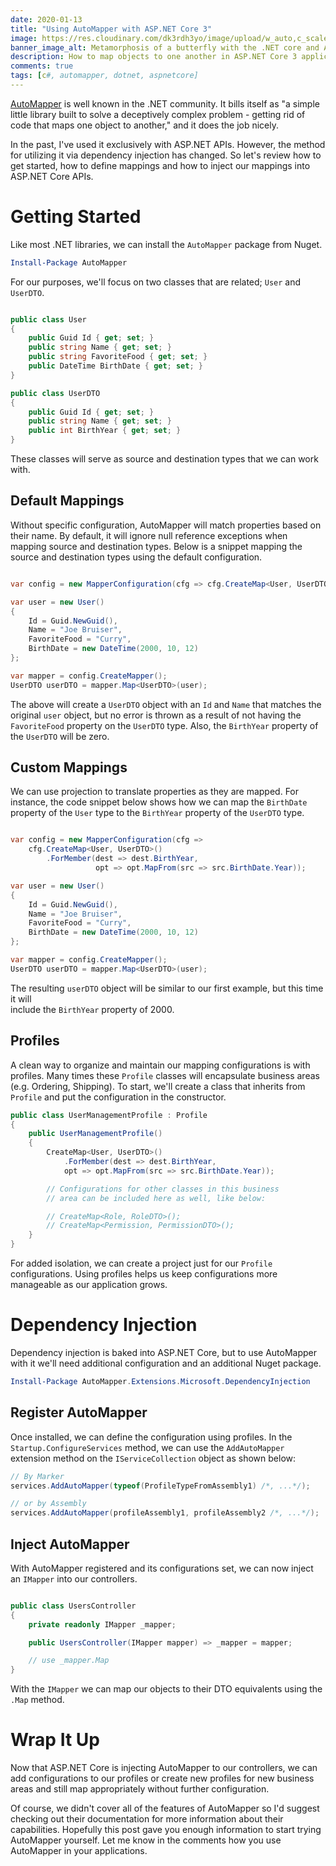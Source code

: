 ```yaml
---
date: 2020-01-13
title: "Using AutoMapper with ASP.NET Core 3"
image: https://res.cloudinary.com/dk3rdh3yo/image/upload/w_auto,c_scale/header_wtvp67.png
banner_image_alt: Metamorphosis of a butterfly with the .NET core and AutoMapper logos
description: How to map objects to one another in ASP.NET Core 3 applications with AutoMapper.
comments: true
tags: [c#, automapper, dotnet, aspnetcore]
---
```


[AutoMapper] is well known in the .NET community. It bills itself as "a simple little library built
to solve a deceptively complex problem - getting rid of code that maps one object to another,"
and it does the job nicely.

In the past, I've used it exclusively with ASP.NET APIs. However, the method for utilizing it via
dependency injection has changed. So let's review how to get started, how to define mappings and
how to inject our mappings into ASP.NET Core APIs.

<!--more-->

# Getting Started

Like most .NET libraries, we can install the `AutoMapper` package from Nuget.

```powershell
Install-Package AutoMapper
```

For our purposes, we'll focus on two classes that are related; `User` and `UserDTO`.

```csharp

public class User
{
    public Guid Id { get; set; }
    public string Name { get; set; }
    public string FavoriteFood { get; set; }
    public DateTime BirthDate { get; set; }
}

public class UserDTO
{
    public Guid Id { get; set; }
    public string Name { get; set; }
    public int BirthYear { get; set; }
}

```

These classes will serve as source and destination types that we can work with.

## Default Mappings

Without specific configuration, AutoMapper will match properties based on their name. 
By default, it will ignore null reference exceptions when mapping source and destination 
types. Below is a snippet mapping the source and destination types using the default 
configuration.

```csharp

var config = new MapperConfiguration(cfg => cfg.CreateMap<User, UserDTO>());

var user = new User() 
{
    Id = Guid.NewGuid(),
    Name = "Joe Bruiser",
    FavoriteFood = "Curry",
    BirthDate = new DateTime(2000, 10, 12)
};

var mapper = config.CreateMapper();
UserDTO userDTO = mapper.Map<UserDTO>(user);

```

The above will create a `UserDTO` object with an `Id` and `Name` that matches the original 
`user` object, but no error is thrown as a result of not having the `FavoriteFood` property 
on the `UserDTO` type. Also, the `BirthYear` property of the `UserDTO` will be zero.

## Custom Mappings

We can use projection to translate properties as they are mapped. For instance, the code snippet 
below shows how we can map the `BirthDate` property of the `User` type to the `BirthYear` 
property of the `UserDTO` type.

```csharp

var config = new MapperConfiguration(cfg =>
    cfg.CreateMap<User, UserDTO>()
        .ForMember(dest => dest.BirthYear, 
                   opt => opt.MapFrom(src => src.BirthDate.Year));

var user = new User() 
{
    Id = Guid.NewGuid(),
    Name = "Joe Bruiser",
    FavoriteFood = "Curry",
    BirthDate = new DateTime(2000, 10, 12)
};

var mapper = config.CreateMapper();
UserDTO userDTO = mapper.Map<UserDTO>(user);

```

The resulting `userDTO` object will be similar to our first example, but this time it will  
include the `BirthYear` property of 2000.

## Profiles

A clean way to organize and maintain our mapping configurations is with profiles. Many 
times these `Profile` classes will encapsulate business areas (e.g. Ordering, Shipping). To 
start, we'll create a class that inherits from `Profile` and put the configuration in the 
constructor.

```csharp
public class UserManagementProfile : Profile
{
    public UserManagementProfile()
    {
        CreateMap<User, UserDTO>()
            .ForMember(dest => dest.BirthYear, 
            opt => opt.MapFrom(src => src.BirthDate.Year));

        // Configurations for other classes in this business 
        // area can be included here as well, like below:

        // CreateMap<Role, RoleDTO>();
        // CreateMap<Permission, PermissionDTO>();
    }
}
```

For added isolation, we can create a project just for our `Profile` configurations. Using 
profiles helps us keep configurations more manageable as our application grows.

# Dependency Injection

Dependency injection is baked into ASP.NET Core, but to use AutoMapper with it we'll need 
additional configuration and an additional Nuget package.  

```powershell
Install-Package AutoMapper.Extensions.Microsoft.DependencyInjection
```

## Register AutoMapper

Once installed, we can define the configuration using profiles. In the `Startup.ConfigureServices` 
method, we can use the `AddAutoMapper` extension method on the `IServiceCollection` object as 
shown below:

```csharp
// By Marker
services.AddAutoMapper(typeof(ProfileTypeFromAssembly1) /*, ...*/);

// or by Assembly
services.AddAutoMapper(profileAssembly1, profileAssembly2 /*, ...*/);
```

## Inject AutoMapper

With AutoMapper registered and its configurations set, we can now inject an `IMapper` into 
our controllers.

```csharp

public class UsersController
{
    private readonly IMapper _mapper;

    public UsersController(IMapper mapper) => _mapper = mapper;

    // use _mapper.Map
}

```

With the `IMapper` we can map our objects to their DTO equivalents using the `.Map` 
method.

# Wrap It Up

Now that ASP.NET Core is injecting AutoMapper to our controllers, we can add configurations 
to our profiles or create new profiles for new business areas and still map appropriately 
without further configuration.  

Of course, we didn't cover all of the features of AutoMapper so I'd suggest checking out their documentation for more information about their capabilities.  Hopefully this post gave you 
enough information to start trying AutoMapper yourself.  Let me know in the comments how you 
use AutoMapper in your applications.

[automapper]: https://automapper.org/